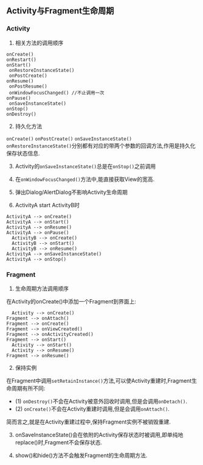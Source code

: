 ## Activity与Fragment生命周期

### Activity

1. 相关方法的调用顺序
```
onCreate()
onRestart()
onStart()
 onRestoreInstanceState()
 onPostCreate()
onResume()
 onPostResume()
 onWindowFocusChanged() //不止调用一次
onPause()
 onSaveInstanceState()
onStop()
onDestroy()
```
2. 持久化方法

`onCreate()` `onPostCreate()` `onSaveInstanceState()` `onRestoreInstanceState()`分别都有对应的带两个参数的回调方法,作用是持久化保存状态信息.

3. Activity的`onSaveInstanceState()`总是在`onStop()`之前调用
4. 在`onWindowFocusChanged()`方法中,能直接获取View的宽高.
5. 弹出Dialog/AlertDialog不影响Activity生命周期

6. ActivityA start ActivityB时

```
ActivityA --> onCreate()
ActivityA --> onStart()
ActivityA --> onResume()
ActivityA --> onPause()
  ActivityB --> onCreate()
  ActivityB --> onStart()
  ActivityB --> onResume()
ActivityA --> onSaveInstanceState()
ActivityA --> onStop()
```

### Fragment

1. 生命周期方法调用顺序

在Activity的onCreate()中添加一个Fragment到界面上:
```
  Activity --> onCreate()
Fragment --> onAttach()
Fragment --> onCreate()
Fragment --> onViewCreated()
Fragment --> onActivityCreated()
Fragment --> onStart()
  Activity --> onStart()
  Activity --> onResume()
Fragment --> onResume()
```
2. 保持实例

在Fragment中调用`setRetainInstance()`方法,可以使Activity重建时,Fragment生命周期有所不同:
- (1) `onDestroy()`不会在Activity被意外回收时调用,但是会调用`onDetach()`.
- (2) `onCreate()`不会在Activity重建时调用,但是会调用`onAttach()`.

简而言之,就是在Activity重建过程中,保持Fragment实例不被销毁重建.

3. onSaveInstanceState()会在依附的Activity保存状态时被调用,即单纯地replace()时,Fragment不会保存状态.

4. show()和hide()方法不会触发Fragment的生命周期方法.

